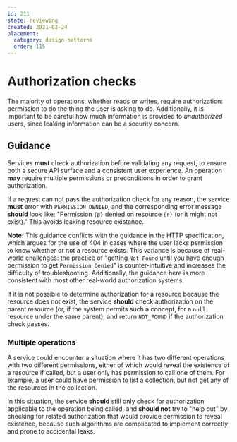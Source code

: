 ```yaml
---
id: 211
state: reviewing
created: 2021-02-24
placement:
  category: design-patterns
  order: 115
---
```


# Authorization checks

The majority of operations, whether reads or writes, require authorization:
permission to do the thing the user is asking to do. Additionally, it is
important to be careful how much information is provided to _unauthorized_
users, since leaking information can be a security concern.

## Guidance

Services **must** check authorization before validating any request, to ensure
both a secure API surface and a consistent user experience. An operation
**may** require multiple permissions or preconditions in order to grant
authorization.

If a request can not pass the authorization check for any reason, the service
**must** error with `PERMISSION_DENIED`, and the corresponding error message
**should** look like: "Permission `{p}` denied on resource `{r}` (or it might
not exist)." This avoids leaking resource existance.

**Note:** This guidance conflicts with the guidance in the HTTP specification,
which argues for the use of 404 in cases where the user lacks permission to
know whether or not a resource exists. This variance is because of real-world
challenges: the practice of "getting `Not Found` until you have enough permission
to get `Permission Denied`" is counter-intuitive and increases the difficulty of
troubleshooting. Additionally, the guidance here is more consistent with most
other real-world authorization systems.

If it is not possible to determine authorization for a resource because the
resource does not exist, the service **should** check authorization on the
parent resource (or, if the system permits such a concept, for a `null`
resource under the same parent), and return `NOT_FOUND` if the authorization
check passes.

### Multiple operations

A service could encounter a situation where it has two different operations
with two different permissions, either of which would reveal the existence of a
resource if called, but a user only has permission to call one of them. For
example, a user could have permission to list a collection, but not get any of
the resources in the collection.

In this situation, the service **should** still only check for authorization
applicable to the operation being called, and **should not** try to "help out"
by checking for related authorization that would provide permission to reveal
existence, because such algorithms are complicated to implement correctly and
prone to accidental leaks.
